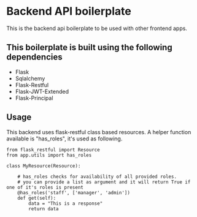 # Backend API boilerplate

This is the backend api boilerplate to be used with other frontend apps.

## This boilerplate is built using the following dependencies

- Flask
- Sqlalchemy
- Flask-Restful
- Flask-JWT-Extended
- Flask-Principal

## Usage

This backend uses flask-restful class based resources. A helper function available is "has_roles", it's used as following.

    from flask_restful import Resource
    from app.utils import has_roles

    class MyResource(Resource):

        # has_roles checks for availability of all provided roles.
        # you can provide a list as argument and it will return True if one of it's roles is present
        @has_roles('staff', ['manager', 'admin'])
        def get(self):
            data = "This is a response"
            return data
